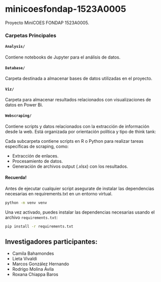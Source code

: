# minicoesfondap-1523A0005

Proyecto MiniCOES FONDAP 1523A0005.

### Carpetas Principales

#### `Analysis/`
Contiene notebooks de Jupyter para el análisis de datos.

#### `Database/`
Carpeta destinada a almacenar bases de datos utilizadas en el proyecto.

#### `Viz/`
Carpeta para almacenar resultados relacionados con visualizaciones de datos en Power Bi.

#### `Webscraping/`

Contiene scripts y datos relacionados con la extracción de información desde la web. Está organizada por orientación política y tipo de think tank:

Cada subcarpeta contiene scripts en R o Python para realizar tareas específicas de scraping, como:

- Extracción de enlaces.
- Procesamiento de datos.
- Generación de archivos output (.xlsx) con los resultados.

#### Recuerda!

Antes de ejecutar cualquier script asegurate de instalar las dependencias necesarias en requirements.txt en un entorno virtual. 

```bash
python -m venv venv

```

Una vez activado, puedes instalar las dependencias necesarias usando el archivo `requirements.txt`:

```bash
pip install -r requirements.txt
```

## Investigadores participantes:

- Camila Bahamondes
- Lieta Vivaldi
- Marcos González Hernando
- Rodrigo Molina Ávila
- Roxana Chiappa Baros




